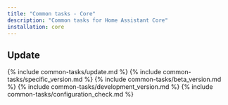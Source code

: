 ```yaml
---
title: "Common tasks - Core"
description: "Common tasks for Home Assistant Core"
installation: core
---
```


## Update

{% include common-tasks/update.md %}
{% include common-tasks/specific_version.md %}
{% include common-tasks/beta_version.md %}
{% include common-tasks/development_version.md %}
{% include common-tasks/configuration_check.md %}
